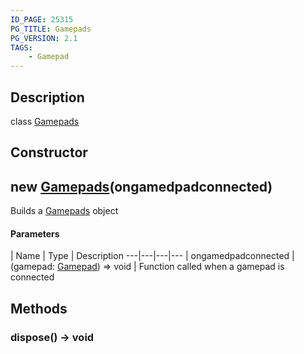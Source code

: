 ```yaml
---
ID_PAGE: 25315
PG_TITLE: Gamepads
PG_VERSION: 2.1
TAGS:
    - Gamepad
---
```

## Description

class [Gamepads](/classes/2.3/Gamepads)



## Constructor

## new [Gamepads](/classes/2.3/Gamepads)(ongamedpadconnected)

Builds a [Gamepads](/classes/2.3/Gamepads) object

#### Parameters
 | Name | Type | Description
---|---|---|---
 | ongamedpadconnected | (gamepad: [Gamepad](/classes/2.3/Gamepad)) =&gt; void |   Function called when a gamepad is connected

## Methods

### dispose() &rarr; void


